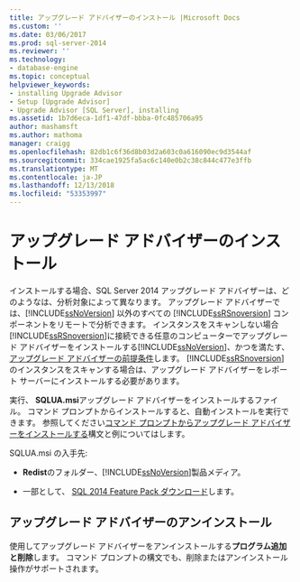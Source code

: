 ```yaml
---
title: アップグレード アドバイザーのインストール |Microsoft Docs
ms.custom: ''
ms.date: 03/06/2017
ms.prod: sql-server-2014
ms.reviewer: ''
ms.technology:
- database-engine
ms.topic: conceptual
helpviewer_keywords:
- installing Upgrade Advisor
- Setup [Upgrade Advisor]
- Upgrade Advisor [SQL Server], installing
ms.assetid: 1b7d6eca-1df1-47df-bbba-0fc485706a95
author: mashamsft
ms.author: mathoma
manager: craigg
ms.openlocfilehash: 82db1c6f36d8b03d2a603c0a616090ec9d3544af
ms.sourcegitcommit: 334cae1925fa5ac6c140e0b2c38c844c477e3ffb
ms.translationtype: MT
ms.contentlocale: ja-JP
ms.lasthandoff: 12/13/2018
ms.locfileid: "53353997"
---
```

# <a name="installing-upgrade-advisor"></a>アップグレード アドバイザーのインストール
  インストールする場合、SQL Server 2014 アップグレード アドバイザーは、どのようなは、分析対象によって異なります。 アップグレード アドバイザーでは、[!INCLUDE[ssNoVersion](../../includes/ssnoversion-md.md)] 以外のすべての [!INCLUDE[ssRSnoversion](../../includes/ssrsnoversion-md.md)] コンポーネントをリモートで分析できます。 インスタンスをスキャンしない場合[!INCLUDE[ssRSnoversion](../../includes/ssrsnoversion-md.md)]に接続できる任意のコンピューターでアップグレード アドバイザーをインストールする[!INCLUDE[ssNoVersion](../../includes/ssnoversion-md.md)]、かつを満たす、[アップグレード アドバイザーの前提条件](../../../2014/sql-server/install/upgrade-advisor-prerequisites.md)します。 [!INCLUDE[ssRSnoversion](../../includes/ssrsnoversion-md.md)] のインスタンスをスキャンする場合は、アップグレード アドバイザーをレポート サーバーにインストールする必要があります。  
  
 実行、 **SQLUA.msi**アップグレード アドバイザーをインストールするファイル。 コマンド プロンプトからインストールすると、自動インストールを実行できます。 参照してください[コマンド プロンプトからアップグレード アドバイザーをインストールする](../../../2014/sql-server/install/installing-upgrade-advisor-from-the-command-prompt.md)構文と例についてはします。  
  
 SQLUA.msi の入手先:  
  
-   **Redist**のフォルダー、[!INCLUDE[ssNoVersion](../../includes/ssnoversion-md.md)]製品メディア。  
  
-   一部として、 [SQL 2014 Feature Pack ダウンロード](https://www.microsoft.com/download/details.aspx?id=42295)します。  
  
## <a name="uninstalling-upgrade-advisor"></a>アップグレード アドバイザーのアンインストール  
 使用してアップグレード アドバイザーをアンインストールする**プログラム追加と削除**します。 コマンド プロンプトの構文でも、削除またはアンインストール操作がサポートされます。  
  
  
